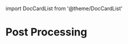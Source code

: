 import DocCardList from '@theme/DocCardList'

# Post Processing
<!--
TODO: Uncomment to enable the DocCardList for the subfolder
<DocCardList />
-->
